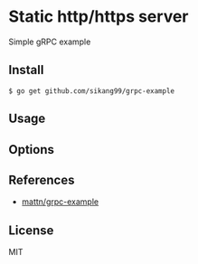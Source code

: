 # Static http/https server

Simple gRPC example

## Install

    $ go get github.com/sikang99/grpc-example

## Usage


## Options


## References

- [mattn/grpc-example](https://github.com/mattn/grpc-example)


## License

MIT

